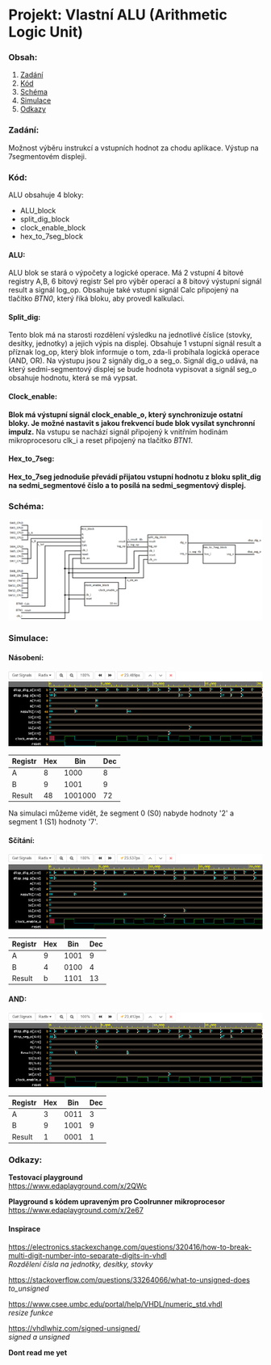 # Projekt: Vlastní ALU (Arithmetic Logic Unit)

### Obsah:
   1. [Zadání](#Zadání:)
   2. [Kód](#Kód:)
   3. [Schéma](#Schéma:)
   4. [Simulace](#Simulace:)
   5. [Odkazy](#Odkazy:)

### Zadání:
Možnost výběru instrukcí a vstupních hodnot za chodu aplikace. Výstup na 7segmentovém displeji.

### Kód: 
ALU obsahuje 4 bloky:   
* ALU_block
* split_dig_block
* clock_enable_block
* hex_to_7seg_block

#### ALU:
ALU blok se stará o výpočety a logické operace. Má 2 vstupní 4 bitové registry A,B, 6 bitový registr Sel pro výběr operací a 8 bitový výstupní signál result a signál log_op. Obsahuje také vstupní signál Calc připojený na tlačítko _BTN0_, který říká bloku, aby provedl kalkulaci.

#### Split_dig:
Tento blok má na starosti rozdělení výsledku na jednotlivé číslice (stovky, desítky, jednotky) a jejich výpis na displej. Obsahuje 1 vstupní signál result a příznak log_op, který blok informuje o tom, zda-li probíhala logická operace (AND, OR). Na výstupu jsou 2 signály dig_o a seg_o. Signál dig_o udává, na který sedmi-segmentový displej se bude hodnota vypisovat a signál seg_o obsahuje hodnotu, která se má vypsat.

#### Clock_enable:
**Blok má výstupní signál clock_enable_o, který synchronizuje ostatní bloky. Je možné nastavit s jakou frekvencí bude blok vysílat synchronní impulz.** Na vstupu se nachází signál připojený k vnitřním hodinám mikroprocesoru clk_i a reset připojený na tlačítko *BTN1*.

#### Hex_to_7seg:
**Hex_to_7seg jednoduše převádí přijatou vstupní hodnotu z bloku split_dig na sedmi_segmentové číslo a to posílá na sedmi_segmentový displej.**

### Schéma:
![Schéma ALU](Screenshots/ALU_schematic.png)

### Simulace:
#### Násobení:
![Simulace_mult](Screenshots/ALU_mult.png)

| Registr| Hex | Bin | Dec |
| ---- | ---- | ---- | ---- |
| A | 8 | 1000 | 8 |
| B | 9 | 1001 | 9 |
| Result | 48 | 1001000 | 72 |

Na simulaci můžeme vidět, že segment 0 (S0) nabyde hodnoty '2' a segment 1 (S1) hodnoty '7'.

#### Sčítání:
![Simulace_add](Screenshots/ALU_add.png)

| Registr| Hex | Bin | Dec |
| ---- | ---- | ---- | ---- |
| A | 9 | 1001 | 9 |
| B | 4 | 0100 | 4 |
| Result | b | 1101 | 13 |



#### AND:
![Simulace_and](Screenshots/ALU_and.png)

| Registr| Hex | Bin | Dec |
| ---- | ---- | ---- | ---- |
| A | 3 | 0011 | 3 |
| B | 9 | 1001 | 9 |
| Result | 1 | 0001 | 1 |


### Odkazy:

**Testovací playground**     
https://www.edaplayground.com/x/2QWc

**Playground s kódem upraveným pro Coolrunner mikroprocesor**     
https://www.edaplayground.com/x/2e67

#### Inspirace
https://electronics.stackexchange.com/questions/320416/how-to-break-multi-digit-number-into-separate-digits-in-vhdl     
_Rozdělení čísla na jednotky, desítky, stovky_

https://stackoverflow.com/questions/33264066/what-to-unsigned-does     
_to_unsigned_

https://www.csee.umbc.edu/portal/help/VHDL/numeric_std.vhdl     
_resize funkce_

https://vhdlwhiz.com/signed-unsigned/    
_signed a unsigned_ 

**Dont read me yet**

